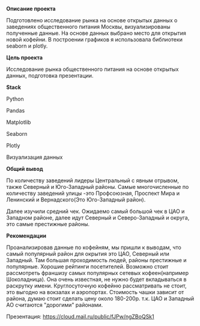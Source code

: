 **Описание проекта**

Подготовлено исследование рынка на основе открытых данных о заведениях общественного питания Москвы, визуализированы полученные данные. На основе данных выбрано место для открытия новой кофейни. В построении графиков я использовала библиотеки seaborn и plotly.

**Цель проекта**

Исследование рынка общественного питания на основе открытых данных, подготовка презентации.

**Stack**

Python

Pandas

Matplotlib

Seaborn

Plotly

Визуализация данных

**Общий вывод**

По количеству заведений лидеры Центральный с явным отрывом, также Северный и Юго-Западный районы. Самые многочисленные по количеству заведений улицы -это Профсоюзная, Проспект Мира и Ленинский и Вернадского(Это Юго-Западный район).

Далее изучили средний чек. Ожидаемо самый большой чек в ЦАО и Западном районе, далее идут Северный и Северо-Западный и округа, это самые престижные районы.

**Рекомендации**

Проанализировав данные по кофейням, мы пришли к выводам, что самый популярный район для окрытия это ЦАО, Северный или Западный. Там большая проходимость людей, районы престижные и популярные. Хорошие рейтинги посетителей. Возможно стоит рассмотреть франшизу самых популярных сетевых кофеен(например Шоколадница). Она очень известная, не нужно будет вкладываться в раскрутку имени. Круглосуточную кофейню рассматривать не стоит, это выгодно на вокзалах и аэропортах. Стоимость чашки зависит от района, думаю стоит сделать цену около 180-200р. т.к. ЦАО и Западный АО считаются "дорогими" районами.

Презентация: https://cloud.mail.ru/public/fJPw/ngZBoQSk1
